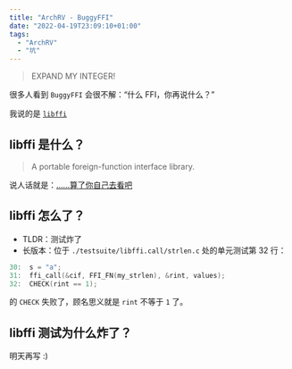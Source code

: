 ```yaml
---
title: "ArchRV - BuggyFFI"
date: "2022-04-19T23:09:10+01:00"
tags:
  - "ArchRV"
  - "坑"
---
```


> EXPAND MY INTEGER!

很多人看到 `BuggyFFI` 会很不解：“什么 FFI，你再说什么？”

我说的是 [`libffi`](https://github.com/libffi/libffi)

## libffi 是什么？

> A portable foreign-function interface library.

说人话就是：[……算了你自己去看吧](https://github.com/libffi/libffi#what-is-libffi)

## libffi 怎么了？

- TLDR：测试炸了
- 长版本：位于 `./testsuite/libffi.call/strlen.c` 处的单元测试第 32 行：

```C
30:  s = "a";
31:  ffi_call(&cif, FFI_FN(my_strlen), &rint, values);
32:  CHECK(rint == 1);
```

的 `CHECK` 失败了，顾名思义就是 `rint` 不等于 `1` 了。

## libffi 测试为什么炸了？

明天再写 :)
